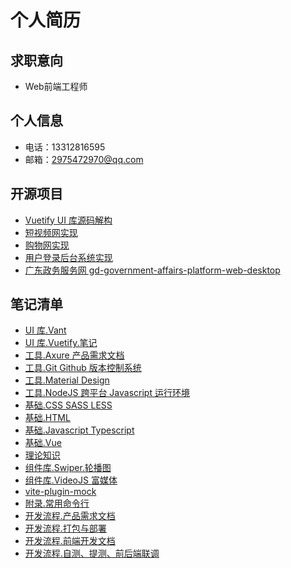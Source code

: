 # 个人简历

## 求职意向

- Web前端工程师

## 个人信息

- 电话：13312816595
- 邮箱：2975472970@qq.com

## 开源项目

- [Vuetify UI 库源码解构](https://sound934825125.github.io/)
- [短视频网实现](https://sound934825125.github.io/)
- [购物网实现](https://sound934825125.github.io/)
- [用户登录后台系统实现](https://sound934825125.github.io/)
- [广东政务服务网 gd-government-affairs-platform-web-desktop](/)

## 笔记清单

- [UI 库.Vant](/)
- [UI 库.Vuetify.笔记](https://sound934825125.github.io/)
- [工具.Axure 产品需求文档](/)
- [工具.Git Github 版本控制系统](/)
- [工具.Material Design](/)
- [工具.NodeJS 跨平台 Javascript 运行环境](/)
- [基础.CSS SASS LESS](/)
- [基础.HTML](/)
- [基础.Javascript Typescript](/)
- [基础.Vue](/)
- [理论知识](/)
- [组件库.Swiper.轮播图](/)
- [组件库.VideoJS 富媒体](/)
- [vite-plugin-mock](/)
- [附录.常用命令行](/)
- [开发流程.产品需求文档](/)
- [开发流程.打包与部署](/)
- [开发流程.前端开发文档](/)
- [开发流程.自测、提测、前后端联调](/)
